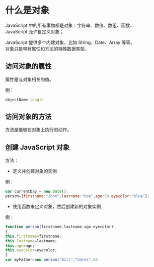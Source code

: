 # 什么是对象

JavaScript 中的所有事物都是对象：字符串、数值、数组、函数...	
JavaScript 允许自定义对象；
		
JavaScript 提供多个内建对象，比如 String、Date、Array 等等。		
对象只是带有属性和方法的特殊数据类型。
		
## 访问对象的属性

属性是与对象相关的值。
		
例：		

```javascript
objectName.length
```

## 访问对象的方法

方法是能够在对象上执行的动作。

## 创建 JavaScript 对象	
	
方法：
		
- 定义并创建对象的实例
		
例：		
		
```javascript
var currentDay = new Date();
person={firstname:"John",lastname:"Doe",age:50,eyecolor:"blue"};
```

- 使用函数来定义对象，然后创建新的对象实例
		
例：
		
```javascript 
function person(firstname,lastname,age,eyecolor)
{
this.firstname=firstname;
this.lastname=lastname;
this.age=age;
this.eyecolor=eyecolor;
}
var myFather=new person("Bill","Gates",56
```
